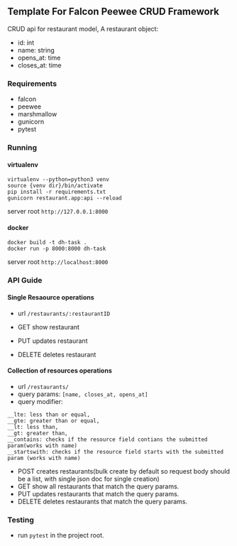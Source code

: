 ## Template For Falcon Peewee CRUD Framework

CRUD api for restaurant model, A restaurant object:
- id: int
- name: string
- opens_at: time
- closes_at: time

### Requirements

- falcon
- peewee
- marshmallow
- gunicorn
- pytest

### Running

#### virtualenv

```shell
virtualenv --python=python3 venv
source {venv dir}/bin/activate
pip install -r requirements.txt
gunicorn restaurant.app:api --reload
```
server root `http://127.0.0.1:8000`

#### docker
```shell
docker build -t dh-task .
docker run -p 8000:8000 dh-task
```
server root `http://localhost:8000`

### API Guide
#### Single Resaource operations
- url `/restaurants/:restaurantID`

- GET show restaurant
- PUT updates restaurant 
- DELETE deletes restaurant


#### Collection of resources operations
- url `/restaurants/`
- query params: `[name, closes_at, opens_at]`
- query modifier:
```
__lte: less than or equal,
__gte: greater than or equal,
__lt: less than,
__gt: greater than,
__contains: checks if the resource field contians the submitted param(works with name)
__startswith: checks if the resource field starts with the submitted param (works with name)
```
- POST creates restaurants(bulk create by default so request body should be a list, with single json doc for single creation)
- GET show all restaurants that match the query params.
- PUT updates restaurants that match the query params.
- DELETE deletes restaurants that match the query params.

### Testing

- run `pytest` in the project root.

